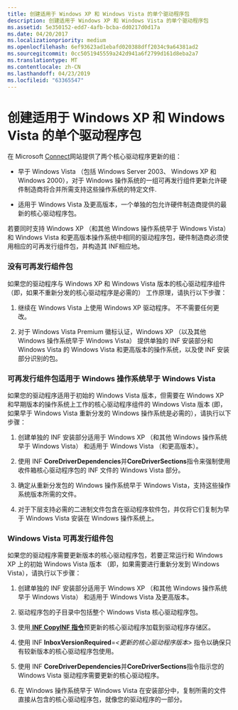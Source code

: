```yaml
---
title: 创建适用于 Windows XP 和 Windows Vista 的单个驱动程序包
description: 创建适用于 Windows XP 和 Windows Vista 的单个驱动程序包
ms.assetid: 5e350152-edd7-4afb-bcba-dd0217d0d17a
ms.date: 04/20/2017
ms.localizationpriority: medium
ms.openlocfilehash: 6ef93623ad1ebafd020388dff2034c9a64381ad2
ms.sourcegitcommit: 0cc5051945559a242d941a6f2799d161d8eba2a7
ms.translationtype: MT
ms.contentlocale: zh-CN
ms.lasthandoff: 04/23/2019
ms.locfileid: "63365547"
---
```

# <a name="creating-a-single-driver-package-for-windows-xp-and-windows-vista"></a>创建适用于 Windows XP 和 Windows Vista 的单个驱动程序包


在 Microsoft [Connect](https://go.microsoft.com/fwlink/p/?linkid=133880)网站提供了两个核心驱动程序更新的组：

-   早于 Windows Vista （包括 Windows Server 2003、 Windows XP 和 Windows 2000），对于 Windows 操作系统的一组可再发行组件更新允许硬件制造商将合并所需支持这些操作系统的特定文件.

-   适用于 Windows Vista 及更高版本，一个单独的包允许硬件制造商提供的最新的核心驱动程序包。

若要同时支持 Windows XP （和其他 Windows 操作系统早于 Windows Vista） 和 Windows Vista 和更高版本操作系统中相同的驱动程序包，硬件制造商必须使用相应的可再发行组件包，并构造其 INF相应地。

### <a name="no-redistributable-package"></a>没有可再发行组件包

如果您的驱动程序与 Windows XP 和 Windows Vista 版本的核心驱动程序组件 （即，如果不重新分发的核心驱动程序是必需的） 工作原理，请执行以下步骤：

1.  继续在 Windows Vista 上使用 Windows XP 驱动程序。 不不需要任何更改。

2.  对于 Windows Vista Premium 徽标认证，Windows XP （以及其他 Windows 操作系统早于 Windows Vista） 提供单独的 INF 安装部分和 Windows Vista 的 Windows Vista 和更高版本的操作系统，以及使 INF 安装部分识别的包。

### <a href="" id="redistributable-package-for-windows-operating-systems-earlier-than-win"></a> 可再发行组件包适用于 Windows 操作系统早于 Windows Vista

如果您的驱动程序适用于初始的 Windows Vista 版本，但需要在 Windows XP 和早期版本的操作系统上工作的核心驱动程序组件的 Windows Vista 版本 (即，如果早于 Windows Vista 重新分发的 Windows 操作系统是必需的），请执行以下步骤：

1.  创建单独的 INF 安装部分适用于 Windows XP （和其他 Windows 操作系统早于 Windows Vista） 和适用于 Windows Vista （和更高版本）。

2.  使用 INF **CoreDriverDependencies**并**CoreDriverSections**指令来强制使用收件箱核心驱动程序包的 INF 文件的 Windows Vista 部分。

3.  确定从重新分发包的 Windows 操作系统早于 Windows Vista，支持这些操作系统版本所需的文件。

4.  对于下层支持必需的二进制文件包含在驱动程序软件包，并仅将它们复制为早于 Windows Vista 安装在 Windows 操作系统上。

### <a name="windows-vista-redistributable-package"></a>Windows Vista 可再发行组件包

如果您的驱动程序需要更新版本的核心驱动程序包，若要正常运行和 Windows XP 上的初始 Windows Vista 版本 （即，如果需要进行重新分发到 Windows Vista），请执行以下步骤：

1.  创建单独的 INF 安装部分适用于 Windows XP （和其他 Windows 操作系统早于 Windows Vista） 和适用于 Windows Vista 及更高版本。

2.  驱动程序包的子目录中包括整个 Windows Vista 核心驱动程序包。

3.  使用[ **INF CopyINF 指令**](https://msdn.microsoft.com/library/windows/hardware/ff547317)预更新的核心驱动程序加载到驱动程序存储区。

4.  使用 INF **InboxVersionRequired**=*&lt;更新的核心驱动程序版本&gt;* 指令以确保只有较新版本的核心驱动程序包使用。

5.  使用 INF **CoreDriverDependencies**并**CoreDriverSections**指令指示您的 Windows Vista 驱动程序需要更新的核心驱动程序。

6.  在 Windows 操作系统早于 Windows Vista 在安装部分中，复制所需的文件直接从包含的核心驱动程序包，就像您的驱动程序的一部分。

 

 




